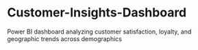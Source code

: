 # Customer-Insights-Dashboard
Power BI dashboard analyzing customer satisfaction, loyalty, and geographic trends across demographics
